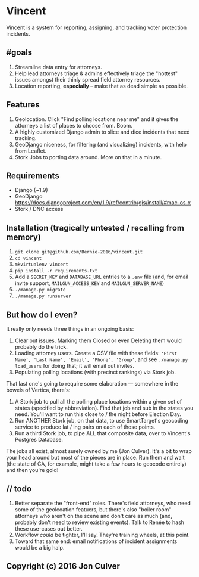 # Vincent

Vincent is a system for reporting, assigning, and tracking voter protection incidents.

## #goals
1. Streamline data entry for attorneys.
2. Help lead attorneys triage & admins effectively triage the "hottest" issues amongst their thinly spread field attorney resources.
3. Location reporting, **especially** – make that as dead simple as possible.

## Features
1. Geolocation. Click "Find polling locations near me" and it gives the attorneys a list of places to choose from. Boom.
2. A highly customized Django admin to slice and dice incidents that need tracking.
3. GeoDjango niceness, for filtering (and visualizing) incidents, with help from Leaflet.
4. Stork Jobs to porting data around. More on that in a minute.

## Requirements

- Django (~1.9)
- GeoDjango https://docs.djangoproject.com/en/1.9/ref/contrib/gis/install/#mac-os-x
- Stork / DNC access

## Installation (tragically untested / recalling from memory)

1. `git clone git@github.com/Bernie-2016/vincent.git`
2. `cd vincent`
3. `mkvirtualenv vincent`
4. `pip install -r requirements.txt`
5. Add a `SECRET_KEY` and `DATABASE_URL` entries to a `.env` file (and, for email invite support, `MAILGUN_ACCESS_KEY` and `MAILGUN_SERVER_NAME`)
6. `./manage.py migrate`
7. `./manage.py runserver`

## But how do I even?

It really only needs three things in an ongoing basis:
1. Clear out issues. Marking them Closed or even Deleting them would probably do the trick.
2. Loading attorney users. Create a CSV file with these fields: `'First Name', 'Last Name', 'Email', 'Phone', 'Group'`, and see `./manage.py load_users` for doing that; it will email out invites.
3. Populating polling locations (with precinct rankings) via Stork job.

That last one's going to require some elaboration — somewhere in the bowels of Vertica, there's:

1. A Stork job to pull all the polling place locations within a given set of states (specified by abbreviation). Find that job and sub in the states you need. You'll want to run this close to / the night before Election Day.
2. Run ANOTHER Stork job, on that data, to use SmartTarget's geocoding service to produce lat / lng pairs on each of those points.
3. Run a third Stork job, to pipe ALL that composite data, over to Vincent's Postgres Database.

The jobs all exist, almost surely owned by me (Jon Culver). It's a bit to wrap your head around but most of the pieces are in place. Run them and wait (the state of CA, for example, might take a few hours to geocode entirely) and then you're gold!

## // todo
1. Better separate the "front-end" roles. There's field attorneys, who need some of the geolcoation featuers, but there's also "boiler room" attorneys who aren't on the scene and don't care as much (and, probably don't need to review existing events). Talk to Renée to hash these use-cases out better.
2. Workflow _could_ be tighter, I'll say. They're training wheels, at this point.
3. Toward that same end: email notifications of incident assignments would be a big halp.

## Copyright (c) 2016 Jon Culver
